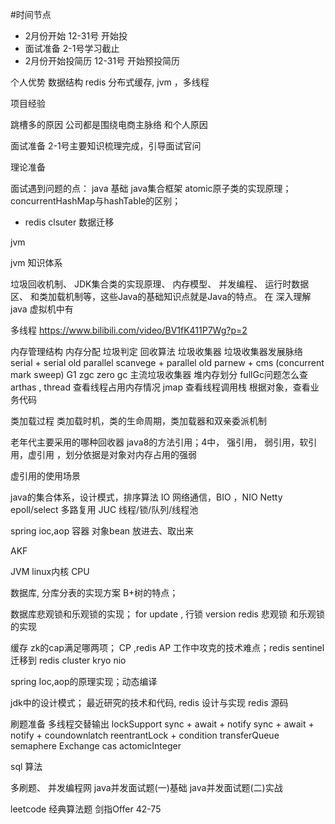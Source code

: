 
#时间节点
- 2月份开始  12-31号 开始投
- 面试准备      2-1号学习截止
- 2月份开始投简历  12-31号 开始预投简历  


个人优势
数据结构
redis 分布式缓存, jvm ，多线程


项目经验

跳槽多的原因
公司都是围绕电商主脉络
和个人原因


面试准备      2-1号主要知识梳理完成，引导面试官问

理论准备

面试遇到问题的点：
java 基础 java集合框架
atomic原子类的实现原理；
concurrentHashMap与hashTable的区别； 
+ redis clsuter 数据迁移 

jvm 

jvm 知识体系


垃圾回收机制、
JDK集合类的实现原理、
内存模型、
并发编程、
运行时数据区、
和类加载机制等，这些Java的基础知识点就是Java的特点。
在 深入理解java 虚拟机中有

多线程
https://www.bilibili.com/video/BV1fK411P7Wg?p=2

内存管理结构
内存分配
垃圾判定
回收算法 
垃圾收集器
垃圾收集器发展脉络
serial + serial old
parallel scanvege + parallel old
parnew + cms (concurrent mark sweep)
G1
zgc zero gc
主流垃圾收集器
堆内存划分 
fullGc问题怎么查
arthas , 
thread 查看线程占用内存情况
jmap 查看线程调用栈
根据对象，查看业务代码

类加载过程
类加载时机，类的生命周期，类加载器和双亲委派机制

老年代主要采用的哪种回收器
java8的方法引用；4中，
 强引用， 弱引用，软引用，虚引用 ，划分依据是对象对内存占用的强弱
 
 虚引用的使用场景
 
 java的集合体系，设计模式，排序算法
 IO   网络通信，BIO ，NIO Netty epoll/select 多路复用
 JUC  线程/锁/队列/线程池
 
 spring ioc,aop
 容器  对象bean  放进去、取出来
 
 AKF 
 
 JVM 
 linux内核
 CPU

 

数据库,
分库分表的实现方案
B+树的特点；

数据库悲观锁和乐观锁的实现；
for update , 行锁
version 
redis 悲观锁 和乐观锁的实现


缓存
zk的cap满足哪两项； CP ,redis AP
工作中攻克的技术难点；redis sentinel 迁移到 redis  cluster
kryo  nio 


spring 
Ioc,aop的原理实现；动态编译

jdk中的设计模式；
最近研究的技术和代码,
redis  设计与实现
redis 源码 


刷题准备
多线程交替输出
lockSupport
sync + await + notify
sync + await + notify + coundownlatch
reentrantLock + condition
transferQueue
semaphere
Exchange
cas
actomicInteger

sql
算法


多刷题、
并发编程网 
java并发面试题(一)基础
java并发面试题(二)实战

leetcode 经典算法题
剑指Offer 42-75